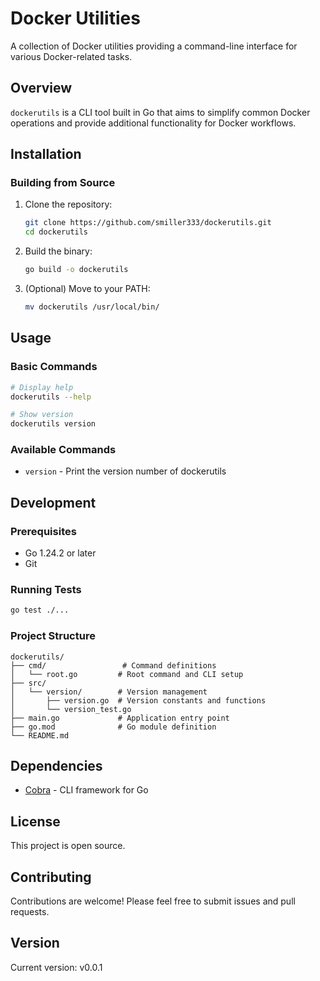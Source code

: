 # Docker Utilities

A collection of Docker utilities providing a command-line interface for various Docker-related tasks.

## Overview

`dockerutils` is a CLI tool built in Go that aims to simplify common Docker operations and provide additional functionality for Docker workflows.

## Installation

### Building from Source

1. Clone the repository:
   ```bash
   git clone https://github.com/smiller333/dockerutils.git
   cd dockerutils
   ```

2. Build the binary:
   ```bash
   go build -o dockerutils
   ```

3. (Optional) Move to your PATH:
   ```bash
   mv dockerutils /usr/local/bin/
   ```

## Usage

### Basic Commands

```bash
# Display help
dockerutils --help

# Show version
dockerutils version
```

### Available Commands

- `version` - Print the version number of dockerutils

## Development

### Prerequisites

- Go 1.24.2 or later
- Git

### Running Tests

```bash
go test ./...
```

### Project Structure

```
dockerutils/
├── cmd/                 # Command definitions
│   └── root.go         # Root command and CLI setup
├── src/
│   └── version/        # Version management
│       ├── version.go  # Version constants and functions
│       └── version_test.go
├── main.go             # Application entry point
├── go.mod              # Go module definition
└── README.md
```

## Dependencies

- [Cobra](https://github.com/spf13/cobra) - CLI framework for Go

## License

This project is open source.

## Contributing

Contributions are welcome! Please feel free to submit issues and pull requests.

## Version

Current version: v0.0.1